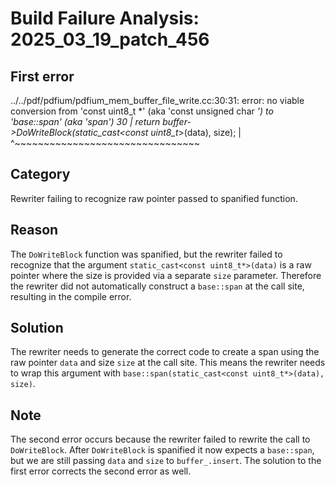# Build Failure Analysis: 2025_03_19_patch_456

## First error

../../pdf/pdfium/pdfium_mem_buffer_file_write.cc:30:31: error: no viable conversion from 'const uint8_t *' (aka 'const unsigned char *') to 'base::span<const uint8_t>' (aka 'span<const unsigned char>')
   30 |   return buffer->DoWriteBlock(static_cast<const uint8_t*>(data), size);
      |                               ^~~~~~~~~~~~~~~~~~~~~~~~~~~~~~~~~

## Category
Rewriter failing to recognize raw pointer passed to spanified function.

## Reason
The `DoWriteBlock` function was spanified, but the rewriter failed to recognize that the argument `static_cast<const uint8_t*>(data)` is a raw pointer where the size is provided via a separate `size` parameter. Therefore the rewriter did not automatically construct a `base::span` at the call site, resulting in the compile error.

## Solution
The rewriter needs to generate the correct code to create a span using the raw pointer `data` and size `size` at the call site. This means the rewriter needs to wrap this argument with `base::span(static_cast<const uint8_t*>(data), size)`.

## Note
The second error occurs because the rewriter failed to rewrite the call to `DoWriteBlock`. After `DoWriteBlock` is spanified it now expects a `base::span`, but we are still passing `data` and `size` to `buffer_.insert`. The solution to the first error corrects the second error as well.